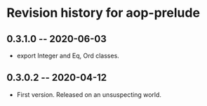 # Revision history for aop-prelude

## 0.3.1.0 -- 2020-06-03

* export Integer and Eq, Ord classes.

## 0.3.0.2 -- 2020-04-12

* First version. Released on an unsuspecting world.
